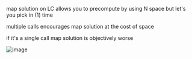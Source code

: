 map solution on LC allows you to precompute by using N space but let's you pick in (1) time


multiple calls encourages map solution at the cost of space

if it's a single call map solution is objectively worse


![image](https://github.com/user-attachments/assets/31602720-ce9d-475e-817f-d78caccfc00d)
